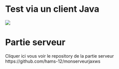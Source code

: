 <h1>Test via un client Java</h1>
<img src="captures/capt001.png">

<h1>Partie serveur</h1>
<p>Cliquer ici vous voir le repository de la partie serveur https://github.com/hams-12/monserveurjaxws</p>